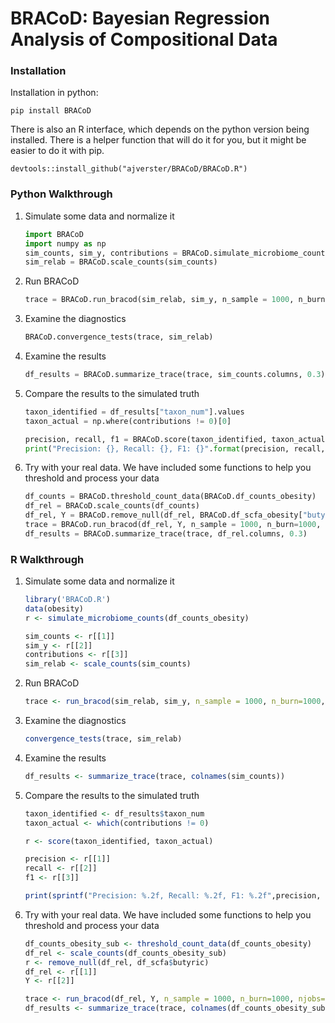 # BRACoD: Bayesian Regression Analysis of Compositional Data

### Installation

Installation in python: 

    pip install BRACoD

There is also an R interface, which depends on the python version being installed. There is a helper function that will do it for you, but it might be easier to do it with pip.

    devtools::install_github("ajverster/BRACoD/BRACoD.R")

### Python Walkthrough

1. Simulate some data and normalize it

    ```python
    import BRACoD
    import numpy as np
    sim_counts, sim_y, contributions = BRACoD.simulate_microbiome_counts(BRACoD.df_counts_obesity)
    sim_relab = BRACoD.scale_counts(sim_counts)
    ```

2. Run BRACoD

    ```python
    trace = BRACoD.run_bracod(sim_relab, sim_y, n_sample = 1000, n_burn=1000, njobs=4)
    ```
    
3. Examine the diagnostics

    ```python
    BRACoD.convergence_tests(trace, sim_relab)
    ```

4. Examine the results

    ```python
    df_results = BRACoD.summarize_trace(trace, sim_counts.columns, 0.3)
    ```

5. Compare the results to the simulated truth

    ```python
    taxon_identified = df_results["taxon_num"].values
    taxon_actual = np.where(contributions != 0)[0]

    precision, recall, f1 = BRACoD.score(taxon_identified, taxon_actual)
    print("Precision: {}, Recall: {}, F1: {}".format(precision, recall, f1))
    ```

6. Try with your real data. We have included some functions to help you threshold and process your data
    
    ```python
    df_counts = BRACoD.threshold_count_data(BRACoD.df_counts_obesity)
    df_rel = BRACoD.scale_counts(df_counts)
    df_rel, Y = BRACoD.remove_null(df_rel, BRACoD.df_scfa_obesity["butyric"].values)
    trace = BRACoD.run_bracod(df_rel, Y, n_sample = 1000, n_burn=1000, njobs=4)
    df_results = BRACoD.summarize_trace(trace, df_rel.columns, 0.3)
    ```
    
### R Walkthrough

1. Simulate some data and normalize it

    ```R
    library('BRACoD.R')
    data(obesity)
    r <- simulate_microbiome_counts(df_counts_obesity)

    sim_counts <- r[[1]]
    sim_y <- r[[2]]
    contributions <- r[[3]]
    sim_relab <- scale_counts(sim_counts)
    ```

2. Run BRACoD

    ```R
    trace <- run_bracod(sim_relab, sim_y, n_sample = 1000, n_burn=1000, njobs=4)
    ```
    
3. Examine the diagnostics

    ```R
    convergence_tests(trace, sim_relab)
    ```

4. Examine the results

    ```R
    df_results <- summarize_trace(trace, colnames(sim_counts))
    ```

5. Compare the results to the simulated truth

    ```R
    taxon_identified <- df_results$taxon_num
    taxon_actual <- which(contributions != 0)

    r <- score(taxon_identified, taxon_actual)
    
    precision <- r[[1]]
    recall <- r[[2]]
    f1 <- r[[3]]

    print(sprintf("Precision: %.2f, Recall: %.2f, F1: %.2f",precision, recall, f1))
    ```

6. Try with your real data. We have included some functions to help you threshold and process your data
    
    ```R
    df_counts_obesity_sub <- threshold_count_data(df_counts_obesity)
    df_rel <- scale_counts(df_counts_obesity_sub)
    r <- remove_null(df_rel, df_scfa$butyric)
    df_rel <- r[[1]]
    Y <- r[[2]]
    
    trace <- run_bracod(df_rel, Y, n_sample = 1000, n_burn=1000, njobs=4)
    df_results <- summarize_trace(trace, colnames(df_counts_obesity_sub), 0.3)
    ```

